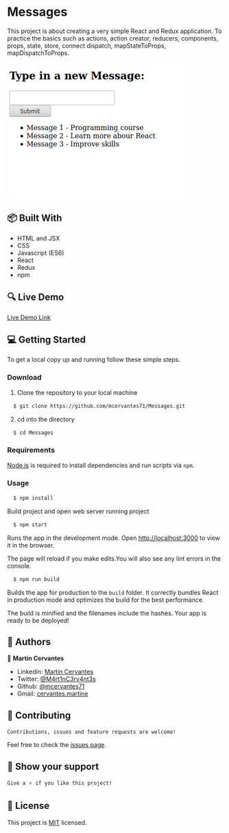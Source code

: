 # Messages

This project is about creating a very simple React and Redux application. To practice the basics such as actions, action creator, reducers, components, props, state, store, connect dispatch, mapStateToProps, mapDispatchToProps.

![screenshot](./Screenshot.png)

## :package: Built With

- HTML and JSX
- CSS
- Javascript (ES6)
- React
- Redux
- npm

## :mag: Live Demo

[Live Demo Link](https://mcervantes71.github.io/Messages/index.html)


## :computer: Getting Started

To get a local copy up and running follow these simple steps.


### Download

1) Clone the repository to your local machine

```sh
  $ git clone https://github.com/mcervantes71/Messages.git
```

2) cd into the directory

```sh
  $ cd Messages
```

### Requirements

[Node.js](https://nodejs.org) is required to install dependencies and run scripts via `npm`.

### Usage

```sh
  $ npm install
```

Build project and open web server running project

```sh
  $ npm start
```

Runs the app in the development mode. Open [http://localhost:3000](http://localhost:3000) to view it in the browser.

The page will reload if you make edits.You will also see any lint errors in the console.

```sh
  $ npm run build
```

Builds the app for production to the `build` folder. It correctly bundles React in production mode and optimizes the build for the best performance.

The build is minified and the filenames include the hashes. Your app is ready to be deployed!

## :busts_in_silhouette: Authors

👤 **Martin Cervantes**

- Linkedin: [Martin Cervantes](https://www.linkedin.com/in/cervantesmartin/)
- Twitter: [@M4rt1nC3rv4nt3s](https://twitter.com/M4rt1nC3rv4nt3s)
- Github: [@mcervantes71](https://github.com/mcervantes71)
- Gmail: [cervantes.martine](mailto:cervantes.martine@gmail.com)

## 🤝 Contributing

    Contributions, issues and feature requests are welcome!

Feel free to check the [issues page](../../issues).

## :star2: Show your support

    Give a ⭐️ if you like this project!

## 📝 License

This project is [MIT](lic.url) licensed.
